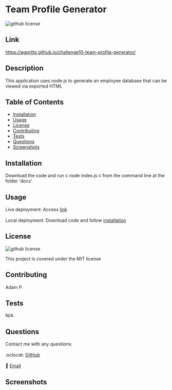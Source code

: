 # Team Profile Generator
  ![github license](http://img.shields.io/badge/license-MIT-blue.svg)

  ## Link
  https://agpritts.github.io/challenge10-team-profile-generator/
  

  ## Description
  This application uses node.js to generate an employee database that can be viewed via exported HTML
  
  ## Table of Contents
  * [Installation](#installation)
  * [Usage](#usage)
  * [License](#license)
  * [Contributing](#contributing)
  * [Tests](#tests)
  * [Questions](#questions)
  * [Screenshots](#screenshots)
  
  ## Installation
  Download the code and run c node index.js c from the command line at the folder 'docs'
  
  ## Usage
  Live deployment: Access [link](#link)<br/>
  <br/>
  Local deployment: Download code and follow [installation](#installation)
  
  ## License
  ![github license](http://img.shields.io/badge/license-MIT-blue.svg)

  This project is covered under the MIT license
  
  ## Contributing
  Adam P.
  
  ## Tests
  N/A
  
  ## Questions
  Contact me with any questions:<br/>
  <br/>
  :octocat: [GitHub](https://github.com/agpritts)<br/>
  <br/>
  :email: [Email](mailto:agpritts@gmail.com)<br/>
  
  ## Screenshots